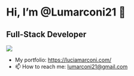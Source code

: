 <h1> Hi, I’m @Lumarconi21 👋 </h1>
<h2> Full-Stack Developer </h2>


<img src="https://img.shields.io/badge/Linkedin-blue
"/>   






- My portfolio: https://luciamarconi.com/
- 📫 How to reach me: lumarconi21@gmail.com

<!---
Lumarconi21/Lumarconi21 is a ✨ special ✨ repository because its `README.md` (this file) appears on your GitHub profile.
You can click the Preview link to take a look at your changes.
--->
